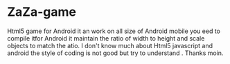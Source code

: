 # ZaZa-game
Html5 game for Android
it an work on all size of Android mobile  you eed to compile itfor Android 
it maintain the ratio of width to height and scale objects to match the atio. 
I don't know much about Html5 javascript and android 
the style of coding is not good but try to understand .
Thanks moin.
